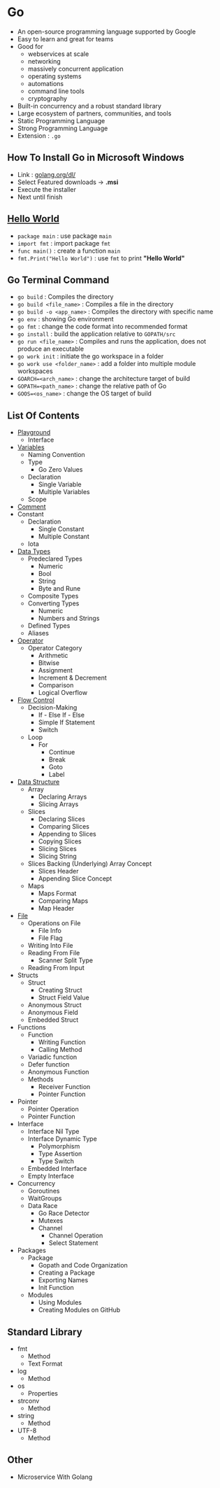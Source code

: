 # Go
- An open-source programming language supported by Google
- Easy to learn and great for teams
- Good for 
  - webservices at scale
  - networking
  - massively concurrent application
  - operating systems
  - automations
  - command line tools
  - cryptography
- Built-in concurrency and a robust standard library
- Large ecosystem of partners, communities, and tools
- Static Programming Language
- Strong Programming Language
- Extension : `.go`

## How To Install Go in Microsoft Windows
- Link : [golang.org/dl/](https://golang.org/dl/)
- Select Featured downloads -> **.msi**
- Execute the installer
- Next until finish

## [Hello World](https://github.com/HidayatRivai2020/Golang/blob/main/main.go)
- `package main` : use package `main`
- `import fmt` : import package `fmt`
- `func main()` : create a function `main`
- `fmt.Print("Hello World")` : use `fmt` to print **"Hello World"**

## Go Terminal Command
- `go build` : Compiles the directory
- `go build <file_name>` : Compiles a file in the directory
- `go build -o <app_name>` : Compiles the directory with specific name
- `go env` : showing Go environment
- `go fmt` : change the code format into recommended format
- `go install` : build the application relative to `GOPATH/src`
- `go run <file_name>` : Compiles and runs the application, does not produce an executable
- `go work init` : initiate the go workspace in a folder
- `go work use <folder_name>` : add a folder into multiple module workspaces
- `GOARCH=<arch_name>` : change the architecture target of build
- `GOPATH=<path_name>` : change the relative path of Go
- `GOOS=<os_name>` : change the OS target of build


## List Of Contents
- [Playground](https://github.com/HidayatRivai2020/Golang/tree/main/Playground)
    - Interface
- [Variables](https://github.com/HidayatRivai2020/Golang/tree/main/Variables)
    - Naming Convention
    - Type
        - Go Zero Values
    - Declaration
        - Single Variable
        - Multiple Variables
    - Scope
- [Comment](https://github.com/HidayatRivai2020/Golang/tree/main/Comment)
- Constant
    - Declaration
        - Single Constant
        - Multiple Constant
    - Iota
- [Data Types](https://github.com/HidayatRivai2020/Golang/tree/main/Data_Types)
    - Predeclared Types
        - Numeric
        - Bool
        - String 
        - Byte and Rune 
    - Composite Types
    - Converting Types
        - Numeric
        - Numbers and Strings
    - Defined Types
    - Aliases
- [Operator](https://github.com/HidayatRivai2020/Golang/tree/main/Operator)
    - Operator Category
        - Arithmetic
        - Bitwise
        - Assignment
        - Increment & Decrement
        - Comparison
        - Logical
    Overflow
- [Flow Control](https://github.com/HidayatRivai2020/Golang/tree/main/Flow_Control)
    - Decision-Making
        - If - Else If - Else
        - Simple If Statement
        - Switch
    - Loop
        - For 
            - Continue
            - Break
            - Goto
            - Label
- [Data Structure](https://github.com/HidayatRivai2020/Golang/tree/main/Data_Structure)
    - Array
        - Declaring Arrays
        - Slicing Arrays
    - Slices
        - Declaring Slices
        - Comparing Slices
        - Appending to Slices
        - Copying Slices
        - Slicing Slices
        - Slicing String
    - Slices Backing (Underlying) Array Concept
        - Slices Header
        - Appending Slice Concept
    - Maps
        - Maps Format
        - Comparing Maps
        - Map Header
- [File](https://github.com/HidayatRivai2020/Golang/blob/main/Data_Structure/File.go)
    - Operations on File    
        - File Info
        - File Flag
    - Writing Into File
    - Reading From File
        - Scanner Split Type
    - Reading From Input
- Structs
    - Struct
        - Creating Struct
        - Struct Field Value
    - Anonymous Struct
    - Anonymous Field
    - Embedded Struct
- Functions
    - Function
        - Writing Function
        - Calling Method
    - Variadic function
    - Defer function
    - Anonymous Function
    - Methods
        - Receiver Function
        - Pointer Function
- Pointer
    - Pointer Operation
    - Pointer Function
- Interface
    - Interface Nil Type
    - Interface Dynamic Type
        - Polymorphism
        - Type Assertion
        - Type Switch
    - Embedded Interface
    - Empty Interface
- Concurrency
    - Goroutines
    - WaitGroups
    - Data Race
        - Go Race Detector
        - Mutexes
        - Channel
            - Channel Operation
            - Select Statement
- Packages
    - Package
        - Gopath and Code Organization
        - Creating a Package
        - Exporting Names
        - Init Function
    - Modules
        - Using Modules
        - Creating Modules on GitHub

## Standard Library
- fmt
    - Method
    - Text Format
- log
    - Method
- os
    - Properties
- strconv
    - Method
- string
    - Method
- UTF-8
    - Method

## Other
- Microservice With Golang